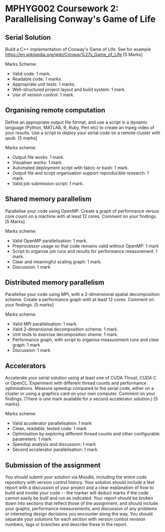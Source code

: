 MPHYG002 Coursework 2: Parallelising Conway's Game of Life
==========================================================

## Serial Solution

Build a C++ implementation of Conway's Game of Life. See for example https://en.wikipedia.org/wiki/Conway%27s_Game_of_Life [5 Marks]

Marks Scheme:

* Valid code: 1 mark.
* Readable code: 1 marks.
* Appropriate unit tests: 1 marks.
* Well-structured project layout and build system: 1 mark.
* Use of version control: 1 mark.

## Organising remote computation

Define an appropriate output file format, and use a script in a dynamic language (Python, MATLAB, R, Ruby, Perl etc)
to create an mpeg video of your results. Use a script to deploy your serial code on a remote cluster with qsub. [5 marks]

Marks scheme:

* Output file works: 1 mark.
* Visualiser works: 1 mark.
* Automated deployment script with fabric or bash: 1 mark.
* Output file and script organisation support reproducible research: 1 mark.
* Valid job submission script: 1 mark.

## Shared memory parallelism

Parallelise your code using OpenMP.  Create a graph of performance versus core count on a machine with at least
12 cores. Comment on your findings. [5 Marks]

Marks scheme:

* Valid OpenMP parallelisation: 1 mark.
* Preprocessor usage so that code remains valid without OpenMP: 1 mark
* Script to organise job runs and results for performance measurement: 1 mark.
* Clear and meaningful scaling graph: 1 mark.
* Discussion: 1 mark

## Distributed memory parallelism

Parallelise your code using MPI, with a 2-dimensional spatial decomposition scheme. Create a performance
graph with at least 12 cores. Comment on your findings. [5 marks]

Marks scheme:

* Valid MPI parallelisation: 1 mark.
* Valid 2-dimensional decomposition scheme: 1 mark.
* Unit tests to exercise decomposition sheme: 1 mark.
* Performance graph, with script to organise measurement runs and clear graph: 1 mark
* Discussion: 1 mark

## Accelerators

Accelerate your serial solution using at least one of CUDA Thrust, CUDA C or OpenCL. Experiment with different thread counts and
performance optimisations. Measure speedup
compared to the serial code, either on a cluster or using a graphics card on your own computer. Comment on your findings.
(There is one mark available for a second accelerator solution.) [5 marks]

Marks scheme:

* Valid accelerator parallelisation: 1 mark
* Clean, readable, tested code: 1 mark
* Optimisation by exploring different thread counts and other configurable parameters: 1 mark
* Speedup analysis and discussion: 1 mark
* Second accelerator parallelisation: 1 mark.

## Submission of the assignment

You should submit your solution via Moodle, including the entire code repository with version control history. Your
solution should include a text report with a discussion of your project and a clear explanation of how to build and
invoke your code -- the marker will deduct marks if the code cannot easily be built and run as indicated. Your
report should be broken down into sections that reflect those of the assignment, and should include your graphs,
performance measurements, and discussion of any problems or interesting design decisions you encounter along the way. You
should separate your solutions for each section with version control revision numbers, tags or branches and describe
these in the report.
